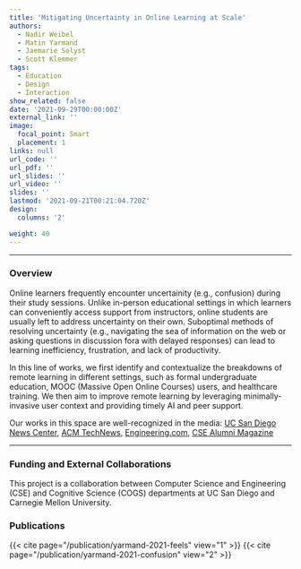 ```yaml
---
title: 'Mitigating Uncertainty in Online Learning at Scale'
authors: 
  - Nadir Weibel
  - Matin Yarmand
  - Jaemarie Solyst
  - Scott Klemmer
tags:
  - Education
  - Design
  - Interaction
show_related: false
date: '2021-09-29T00:00:00Z'
external_link: ''
image:
  focal_point: Smart
  placement: 1
links: null
url_code: ''
url_pdf: ''
url_slides: ''
url_video: ''
slides: ''
lastmod: '2021-09-21T00:21:04.720Z'
design:
  columns: '2'

weight: 40
---
```

 
------
### Overview
Online learners frequently encounter uncertainity (e.g., confusion) during their study sessions. Unlike in-person educational settings in which learners can conveniently access support from instructors, online students are usually left to address uncertainty on their own. Suboptimal methods of resolving uncertainty (e.g., navigating the sea of information on the web or asking questions in discussion fora with delayed responses) can lead to learning inefficiency, frustration, and lack of productivity.

In this line of works, we first identify and contextualize the breakdowns of remote learning in different settings, such as formal undergraduate education, MOOC (Massive Open Online Courses) users, and healthcare training. We then aim to improve remote learning by leveraging minimally-invasive user context and providing timely AI and peer support. 

Our works in this space are well-recognized in the media: <a href="https://ucsdnews.ucsd.edu/feature/it-feels-like-im-talking-into-a-void-how-do-we-improve-the-virtual-classroom">UC San Diego News Center</a>, <a href="https://technews.acm.org/archives.cfm?fo=2021-06-jun/jun-14-2021.html">ACM TechNews</a>, <a href="https://www.engineering.com/story/student-research-aims-to-improve-nonverbal-communication-in-virtual-classrooms">Engineering.com</a>, <a href="https://csealumnimagazine.ucsd.edu/the-ongoing-pandemic-challenge">CSE Alumni Magazine</a>  

------

### Funding and External Collaborations

This project is a collaboration between Computer Science and Engineering (CSE) and Cognitive Science (COGS) departments at UC San Diego and Carnegie Mellon University.


### Publications

{{< cite page="/publication/yarmand-2021-feels" view="1" >}}
{{< cite page="/publication/yarmand-2021-confusion" view="2" >}}

